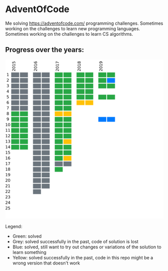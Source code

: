 # AdventOfCode

Me solving https://adventofcode.com/ programming challenges. Sometimes working on the challenges to learn new programming languages. Sometimes working on the challenges to learn CS algorithms.

## Progress over the years:

![Solution progress diagram](./StatusImg/StatusImg.svg)

Legend:
* Green: solved
* Grey: solved successfully in the past, code of solution is lost
* Blue: solved, still want to try out changes or variations of the solution to learn something
* Yellow: solved successfully in the past, code in this repo might be a wrong version that doesn't work
